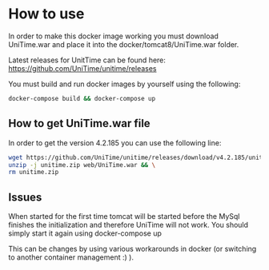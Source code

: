 # How to use
In order to make this docker image working you must download 
UniTime.war and place it into the docker/tomcat8/UniTime.war folder.

Latest releases for UnitTime can be found here:
https://github.com/UniTime/unitime/releases


You must build and run docker images by yourself using the following:
```bash
docker-compose build && docker-compose up
```

## How to get UniTime.war file

In order to get the version 4.2.185 you can use the following line:

```bash
wget https://github.com/UniTime/unitime/releases/download/v4.2.185/unitime-4.2_bld185.zip -O unitime.zip && \ 
unzip -j unitime.zip web/UniTime.war && \
rm unitime.zip
```

## Issues
When started for the first time tomcat will be started before the MySql
finishes the initialization and therefore UniTime will not work. You 
should simply start it again using docker-compose up

This can be changes by using various workarounds in docker (or switching to
another container management :) ).

